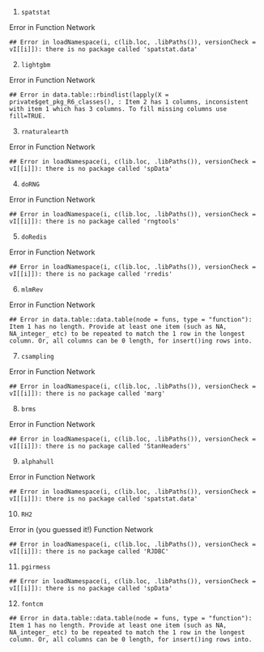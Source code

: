 1. `spatstat`

Error in Function Network

```
## Error in loadNamespace(i, c(lib.loc, .libPaths()), versionCheck = vI[[i]]): there is no package called 'spatstat.data'
```

2. `lightgbm`

Error in Function Network

```
## Error in data.table::rbindlist(lapply(X = private$get_pkg_R6_classes(), : Item 2 has 1 columns, inconsistent with item 1 which has 3 columns. To fill missing columns use fill=TRUE.
```

3. `rnaturalearth`

Error in Function Network

```
## Error in loadNamespace(i, c(lib.loc, .libPaths()), versionCheck = vI[[i]]): there is no package called 'spData'
```

4. `doRNG`

Error in Function Network

```
## Error in loadNamespace(i, c(lib.loc, .libPaths()), versionCheck = vI[[i]]): there is no package called 'rngtools'
```

5. `doRedis`

Error in Function Network

```
## Error in loadNamespace(i, c(lib.loc, .libPaths()), versionCheck = vI[[i]]): there is no package called 'rredis'
```

6. `mlmRev`

Error in Function Network

```
## Error in data.table::data.table(node = funs, type = "function"): Item 1 has no length. Provide at least one item (such as NA, NA_integer_ etc) to be repeated to match the 1 row in the longest column. Or, all columns can be 0 length, for insert()ing rows into.
```

7. `csampling`

Error in Function Network

```
## Error in loadNamespace(i, c(lib.loc, .libPaths()), versionCheck = vI[[i]]): there is no package called 'marg'
```

8. `brms`

Error in Function Network

```
## Error in loadNamespace(i, c(lib.loc, .libPaths()), versionCheck = vI[[i]]): there is no package called 'StanHeaders'
```

9. `alphahull`

Error in Function Network

```
## Error in loadNamespace(i, c(lib.loc, .libPaths()), versionCheck = vI[[i]]): there is no package called 'spatstat.data'
```

10. `RH2`

Error in (you guessed it!) Function Network

```
## Error in loadNamespace(i, c(lib.loc, .libPaths()), versionCheck = vI[[i]]): there is no package called 'RJDBC'
```

11. `pgirmess`

```
## Error in loadNamespace(i, c(lib.loc, .libPaths()), versionCheck = vI[[i]]): there is no package called 'spData'
```

12. `fontcm`

```
## Error in data.table::data.table(node = funs, type = "function"): Item 1 has no length. Provide at least one item (such as NA, NA_integer_ etc) to be repeated to match the 1 row in the longest column. Or, all columns can be 0 length, for insert()ing rows into.
```

